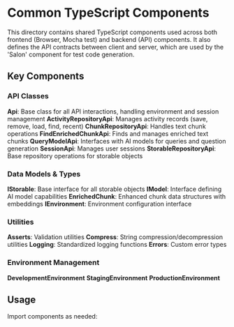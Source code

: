 # Common TypeScript Components
This directory contains shared TypeScript components used across both frontend (Browser, Mocha test) and backend (API) components. It also defines the API contracts between client and server, which are used by the 'Salon' component for test code generation.

## Key Components

### API Classes
 **Api**: Base class for all API interactions, handling environment and session management
 **ActivityRepositoryApi**: Manages activity records (save, remove, load, find, recent)
 **ChunkRepositoryApi**: Handles text chunk operations
 **FindEnrichedChunkApi**: Finds and manages enriched text chunks
 **QueryModelApi**: Interfaces with AI models for queries and question generation
 **SessionApi**: Manages user sessions
 **StorableRepositoryApi**: Base repository operations for storable objects

### Data Models & Types
 **IStorable**: Base interface for all storable objects
 **IModel**: Interface defining AI model capabilities
 **EnrichedChunk**: Enhanced chunk data structures with embeddings
 **IEnvironment**: Environment configuration interface

### Utilities
 **Asserts**: Validation utilities
 **Compress**: String compression/decompression utilities
 **Logging**: Standardized logging functions
 **Errors**: Custom error types

### Environment Management
 **DevelopmentEnvironment**
 **StagingEnvironment**
 **ProductionEnvironment**

## Usage
Import components as needed:
